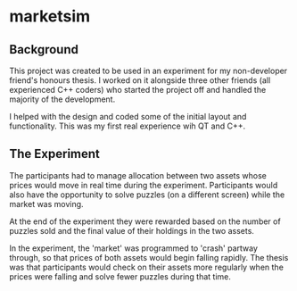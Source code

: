 marketsim
=========

## Background

This project was created to be used in an experiment for my non-developer friend's honours thesis.  I worked on it
alongside three other friends (all experienced C++ coders) who started the project off and handled the majority of the
development.

I helped with the design and coded some of the initial layout and functionality.  This was my first real experience
wih QT and C++.

## The Experiment

The participants had to manage allocation between two assets whose prices would move in real time during the experiment.
Participants would also have the opportunity to solve puzzles (on a different screen) while the market was moving.

At the end of the experiment they were rewarded based on the number of puzzles sold and the final value of their holdings
in the two assets.

In the experiment, the 'market' was programmed to 'crash' partway through, so that prices of both assets would begin
falling rapidly.  The thesis was that participants would check on their assets more regularly when the prices 
were falling and solve fewer puzzles during that time.
